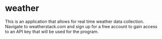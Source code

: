 # weather
This is an application that allows for real time weather data collection. Navigate to weatherstack.com and sign up for a free account to gain access to an API key that will be used for the program.
